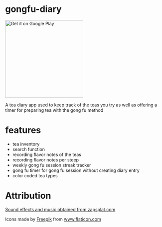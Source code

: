 # gongfu-diary
<a href='https://play.google.com/store/apps/details?id=com.gongfudiary&pcampaignid=pcampaignidMKT-Other-global-all-co-prtnr-py-PartBadge-Mar2515-1'><img width='250' height='auto' alt='Get it on Google Play' src='https://play.google.com/intl/en_us/badges/static/images/badges/en_badge_web_generic.png'/></a>

A tea diary app used to keep track of the teas you try as well as offering a timer for preparing tea with the gong fu method

# features
- tea inventory
- search function
- recording flavor notes of the teas
- recording flavor notes per steep 
- weekly gong fu session streak tracker
- gong fu timer for gong fu session without creating diary entry 
- color coded tea types 

# Attribution
<a href=”https://www.zapsplat.com”>Sound effects and music obtained from zapsplat.com</a>

<div>Icons made by <a href="https://www.freepik.com" title="Freepik">Freepik</a> from <a href="https://www.flaticon.com/" title="Flaticon">www.flaticon.com</a></div>
